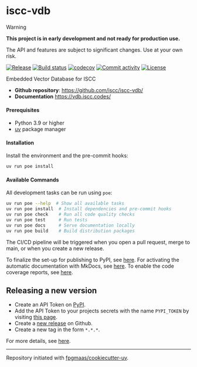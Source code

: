 # iscc-vdb

> [!WARNING]
> **This project is in early development and not ready for production use.**
>
> The API and features are subject to significant changes. Use at your own risk.

[![Release](https://img.shields.io/github/v/release/iscc/iscc-vdb)](https://img.shields.io/github/v/release/iscc/iscc-vdb)
[![Build status](https://img.shields.io/github/actions/workflow/status/iscc/iscc-vdb/main.yml?branch=main)](https://github.com/iscc/iscc-vdb/actions/workflows/main.yml?query=branch%3Amain)
[![codecov](https://codecov.io/gh/iscc/iscc-vdb/branch/main/graph/badge.svg)](https://codecov.io/gh/iscc/iscc-vdb)
[![Commit activity](https://img.shields.io/github/commit-activity/m/iscc/iscc-vdb)](https://img.shields.io/github/commit-activity/m/iscc/iscc-vdb)
[![License](https://img.shields.io/github/license/iscc/iscc-vdb)](https://img.shields.io/github/license/iscc/iscc-vdb)

Embedded Vector Database for ISCC

- **Github repository**: <https://github.com/iscc/iscc-vdb/>
- **Documentation** <https://vdb.iscc.codes/>

#### Prerequisites

- Python 3.9 or higher
- [uv](https://docs.astral.sh/uv/) package manager

#### Installation

Install the environment and the pre-commit hooks:

```bash
uv run poe install
```

#### Available Commands

All development tasks can be run using `poe`:

```bash
uv run poe --help  # Show all available tasks
uv run poe install  # Install dependencies and pre-commit hooks
uv run poe check    # Run all code quality checks
uv run poe test     # Run tests
uv run poe docs     # Serve documentation locally
uv run poe build    # Build distribution packages
```

The CI/CD pipeline will be triggered when you open a pull request, merge to main, or when you create a new
release.

To finalize the set-up for publishing to PyPI, see
[here](https://fpgmaas.github.io/cookiecutter-uv/features/publishing/#set-up-for-pypi). For activating the
automatic documentation with MkDocs, see
[here](https://fpgmaas.github.io/cookiecutter-uv/features/mkdocs/#enabling-the-documentation-on-github). To
enable the code coverage reports, see [here](https://fpgmaas.github.io/cookiecutter-uv/features/codecov/).

## Releasing a new version

- Create an API Token on [PyPI](https://pypi.org/).
- Add the API Token to your projects secrets with the name `PYPI_TOKEN` by visiting
    [this page](https://github.com/iscc/iscc-vdb/settings/secrets/actions/new).
- Create a [new release](https://github.com/iscc/iscc-vdb/releases/new) on Github.
- Create a new tag in the form `*.*.*`.

For more details, see [here](https://fpgmaas.github.io/cookiecutter-uv/features/cicd/#how-to-trigger-a-release).

______________________________________________________________________

Repository initiated with [fpgmaas/cookiecutter-uv](https://github.com/fpgmaas/cookiecutter-uv).
